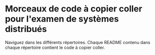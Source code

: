 # Morceaux de code à copier coller pour l'examen de systèmes distribués

Naviguez dans les différents répertoires. Chaque README contenu dans chaque répertoire contient le code à copier coller.